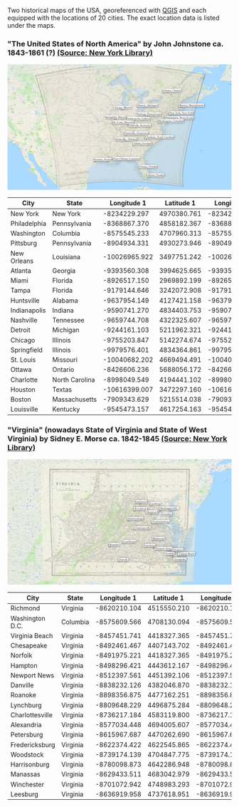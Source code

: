 Two historical maps of the USA, georeferenced with [QGIS](https://www.qgis.org/en/site/) and each equipped with the locations of 20 cities. The exact location data is listed under the maps.

### "The United States of North America" by John Johnstone ca. 1843-1861 (?) [(Source: New York Library)](https://digitalcollections.nypl.org/items/510d47da-ee71-a3d9-e040-e00a18064a99)
<img src="/img/US_map_georeferenced_100.png" />

| City         | State          | Longitude 1   | Latitude 1  | Longitude 2   | Latitude 2  |
|--------------|----------------|---------------|-------------|---------------|-------------|
| New York     | New York       | -8234229.297  | 4970380.761 | -8234229.297  | 4970380.761 |
| Philadelphia | Pennsylvania   | -8368867.370  | 4858182.367 | -8368867.370  | 4858182.367 |
| Washington   | Columbia       | -8575545.233  | 4707960.313 | -8575545.233  | 4707960.313 |
| Pittsburg    | Pennsylvania   | -8904934.331  | 4930273.946 | -8904934.331  | 4930273.946 |
| New Orleans  | Louisiana      | -10026965.922 | 3497751.242 | -10026965.922 | 3497751.242 |
| Atlanta      | Georgia        | -9393560.308  | 3994625.665 | -9393560.308  | 3994625.665 |
| Miami        | Florida        | -8926517.150  | 2969892.199 | -8926517.150  | 2969892.199 |
| Tampa        | Florida        | -9179144.646  | 3242072.908 | -9179144.646  | 3242072.908 |
| Huntsville   | Alabama        | -9637954.149  | 4127421.158 | -9637954.149  | 4127421.158 |
| Indianapolis | Indiana        | -9590741.270  | 4834403.753 | -9590741.270  | 4834403.753 |
| Nashville    | Tennessee      | -9659744.708  | 4322325.607 | -9659744.708  | 4322325.607 |
| Detroit      | Michigan       | -9244161.103  | 5211962.321 | -9244161.103  | 5211962.321 |
| Chicago      | Illinois       | -9755203.847  | 5142274.674 | -9755203.847  | 5142274.674 |
| Springfield  | Illinois       | -9979576.401  | 4834364.861 | -9979576.401  | 4834364.861 |
| St. Louis    | Missouri       | -10040682.202 | 4669494.491 | -10040682.202 | 4669494.491 |
| Ottawa       | Ontario        | -8426606.236  | 5688056.172 | -8426606.236  | 5688056.172 |
| Charlotte    | North Carolina | -8998049.549  | 4194441.102 | -8998049.549  | 4194441.102 |
| Houston      | Textas         | -10616399.007 | 3472297.160 | -10616399.007 | 3472297.160 |
| Boston       | Massachusetts  | -7909343.629  | 5215514.038 | -7909343.629  | 5215514.038 |
| Louisville   | Kentucky       | -9545473.157  | 4617254.163 | -9545473.157  | 4617254.163 |

### "Virginia" (nowadays State of Virginia and State of West Virginia) by Sidney E. Morse ca. 1842-1845 [(Source: New York Library)](https://digitalcollections.nypl.org/items/510d47da-f245-a3d9-e040-e00a18064a99)
<img src="/img/virginia_map_georeferenced_100.png" />

| City            | State    | Longitude 1  | Latitude 1  | Longitude 2  | Latitude 2  |
|-----------------|----------|--------------|-------------|--------------|-------------|
| Richmond        | Virginia | -8620210.104 | 4515550.210 | -8620210.104 | 4515550.210 |
| Washington D.C. | Columbia | -8575609.566 | 4708130.094 | -8575609.566 | 4708130.094 |
| Virginia Beach  | Virginia | -8457451.741 | 4418327.365 | -8457451.741 | 4418327.365 |
| Chesapeake      | Virginia | -8492461.467 | 4407143.702 | -8492461.467 | 4407143.702 |
| Norfolk         | Virginia | -8491975.221 | 4418327.365 | -8491975.221 | 4418327.365 |
| Hampton         | Virginia | -8498296.421 | 4443612.167 | -8498296.421 | 4443612.167 |
| Newport News    | Virginia | -8512397.561 | 4451392.106 | -8512397.561 | 4451392.106 |
| Danville        | Virginia | -8838232.126 | 4382046.870 | -8838232.126 | 4382046.870 |
| Roanoke         | Virginia | -8898356.875 | 4477162.251 | -8898356.875 | 4477162.251 |
| Lynchburg       | Virginia | -8809648.229 | 4496875.284 | -8809648.229 | 4496875.284 |
| Charlottesville | Virginia | -8736217.184 | 4583119.800 | -8736217.184 | 4583119.800 |
| Alexandria      | Virginia | -8577034.448 | 4694005.607 | -8577034.448 | 4694005.607 |
| Petersburg      | Virginia | -8615967.687 | 4470262.690 | -8615967.687 | 4470262.690 |
| Fredericksburg  | Virginia | -8622374.422 | 4622545.865 | -8622374.422 | 4622545.865 |
| Woodstock       | Virginia | -8739174.139 | 4704847.775 | -8739174.139 | 4704847.775 |
| Harrisonburg    | Virginia | -8780098.873 | 4642286.948 | -8780098.873 | 4642286.948 |
| Manassas        | Virginia | -8629433.511 | 4683042.979 | -8629433.511 | 4683042.979 |
| Winchester      | Virginia | -8701072.942 | 4748983.293 | -8701072.942 | 4748983.293 |
| Leesburg        | Virginia | -8636919.958 | 4737618.951 | -8636919.958 | 4737618.951 |
